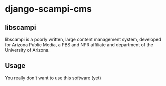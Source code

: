 django-scampi-cms
================

## libscampi

libscampi is a poorly written, large content management system, developed for
Arizona Public Media, a PBS and NPR affiliate and department of the University of Arizona.

## Usage

You really don't want to use this software (yet)